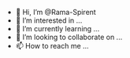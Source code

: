 - 👋 Hi, I’m @Rama-Spirent
- 👀 I’m interested in ...
- 🌱 I’m currently learning ...
- 💞️ I’m looking to collaborate on ...
- 📫 How to reach me ...

<!---
Rama-Spirent/Rama-Spirent is a ✨ special ✨ repository because its `README.md` (this file) appears on your GitHub profile.
You can click the Preview link to take a look at your changes.
--->
